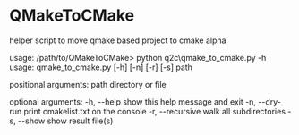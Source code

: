 # QMakeToCMake
helper script to move qmake based project to cmake
alpha

usage:
/path/to/QMakeToCMake> python q2c\qmake_to_cmake.py -h
usage: qmake_to_cmake.py [-h] [-n] [-r] [-s] path

positional arguments:
  path             directory or file

optional arguments:
  -h, --help       show this help message and exit
  -n, --dry-run    print cmakelist.txt on the console
  -r, --recursive  walk all subdirectories
  -s, --show       show result file(s)

